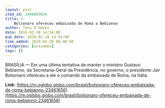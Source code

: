 ```yaml
---
layout: post
item_id: 2496603834
title: >-
    Bolsonaro ofereceu embaixada de Roma a Bebianno
author: Tatu D'Oquei
date: 2019-02-18 14:54:00
pub_date: 2019-02-18 14:54:00
time_added: 2019-02-20 08:48:50
categories: [avisamos]
tags: []
---
```


BRASÍLIA — Em uma última tentativa de manter o ministro Gustavo Bebianno, da Secretaria-Geral da Presidência, no governo, o presidente Jair Bolsonaro ofereceu a ele o comando da embaixada de Roma, na Itália.

**Link:** [https://m.oglobo.globo.com/brasil/bolsonaro-ofereceu-embaixada-de-roma-bebianno-23461656](https://m.oglobo.globo.com/brasil/bolsonaro-ofereceu-embaixada-de-roma-bebianno-23461656)

